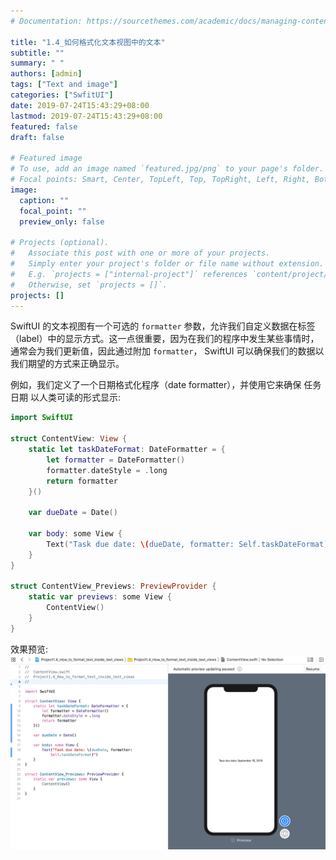 ```yaml
---
# Documentation: https://sourcethemes.com/academic/docs/managing-content/

title: "1.4_如何格式化文本视图中的文本"
subtitle: ""
summary: " "
authors: [admin]
tags: ["Text and image"]
categories: ["SwfitUI"]
date: 2019-07-24T15:43:29+08:00
lastmod: 2019-07-24T15:43:29+08:00
featured: false
draft: false

# Featured image
# To use, add an image named `featured.jpg/png` to your page's folder.
# Focal points: Smart, Center, TopLeft, Top, TopRight, Left, Right, BottomLeft, Bottom, BottomRight.
image:
  caption: ""
  focal_point: ""
  preview_only: false

# Projects (optional).
#   Associate this post with one or more of your projects.
#   Simply enter your project's folder or file name without extension.
#   E.g. `projects = ["internal-project"]` references `content/project/deep-learning/index.md`.
#   Otherwise, set `projects = []`.
projects: []
---
```

SwiftUI 的文本视图有一个可选的 `formatter` 参数，允许我们自定义数据在标签（label）中的显示方式。这一点很重要，因为在我们的程序中发生某些事情时，通常会为我们更新值，因此通过附加 `formatter`， SwiftUI 可以确保我们的数据以我们期望的方式来正确显示。

例如，我们定义了一个日期格式化程序（date formatter），并使用它来确保 任务日期 以人类可读的形式显示:

```swift
import SwiftUI

struct ContentView: View {
    static let taskDateFormat: DateFormatter = {
        let formatter = DateFormatter()
        formatter.dateStyle = .long
        return formatter
    }()
    
    var dueDate = Date()
    
    var body: some View {
        Text("Task due date: \(dueDate, formatter: Self.taskDateFormat)")
    }
}

struct ContentView_Previews: PreviewProvider {
    static var previews: some View {
        ContentView()
    }
}
```

效果预览:
![1.4_date_formatter_text.png](img/1.4_date_formatter_text.png "date formatter")
